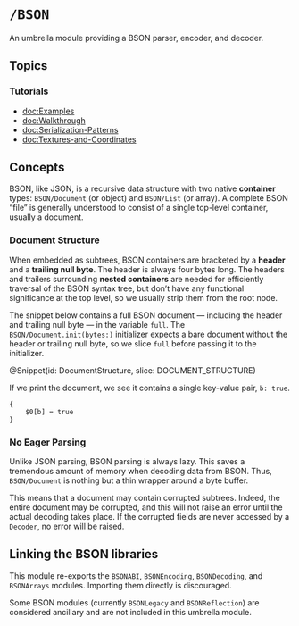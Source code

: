 # ``/BSON``

An umbrella module providing a BSON parser, encoder, and decoder.

## Topics

### Tutorials

-   <doc:Examples>
-   <doc:Walkthrough>
-   <doc:Serialization-Patterns>
-   <doc:Textures-and-Coordinates>


## Concepts

BSON, like JSON, is a recursive data structure with two native **container** types: ``BSON/Document`` (or object) and ``BSON/List`` (or array). A complete BSON “file” is generally understood to consist of a single top-level container, usually a document.


### Document Structure

When embedded as subtrees, BSON containers are bracketed by a **header** and a **trailing null byte**. The header is always four bytes long. The headers and trailers surrounding **nested containers** are needed for efficiently traversal of the BSON syntax tree, but don’t have any functional significance at the top level, so we usually strip them from the root node.

The snippet below contains a full BSON document — including the header and trailing null byte — in the variable `full`. The ``BSON/Document.init(bytes:)`` initializer expects a bare document without the header or trailing null byte, so we slice `full` before passing it to the initializer.

@Snippet(id: DocumentStructure, slice: DOCUMENT_STRUCTURE)

If we print the document, we see it contains a single key-value pair, `b: true`.

```text
{
    $0[b] = true
}
```


### No Eager Parsing

Unlike JSON parsing, BSON parsing is always lazy. This saves a tremendous amount of memory when decoding data from BSON. Thus, ``BSON/Document`` is nothing but a thin wrapper around a byte buffer.

This means that a document may contain corrupted subtrees. Indeed, the entire document may be corrupted, and this will not raise an error until the actual decoding takes place. If the corrupted fields are never accessed by a ``Decoder``, no error will be raised.


## Linking the BSON libraries

This module re-exports the ``BSONABI``, ``BSONEncoding``, ``BSONDecoding``, and ``BSONArrays`` modules. Importing them directly is discouraged.

Some BSON modules (currently ``BSONLegacy`` and ``BSONReflection``) are considered ancillary and are not included in this umbrella module.
